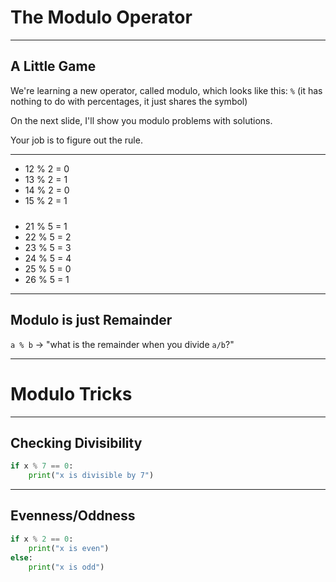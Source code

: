 # The Modulo Operator

----

## A Little Game

We're learning a new operator, called modulo, which looks like this: `%`
(it has nothing to do with percentages, it just shares the symbol)

On the next slide, I'll show you modulo problems with solutions.

Your job is to figure out the rule.

---

<div style="margin-bottom: 24px">
<ul>
<li>12 % 2 = 0</li>
<li>13 % 2 = 1</li>
<li>14 % 2 = 0</li>
<li>15 % 2 = 1</li>
</ul>
</div>
<div>
<ul>
<li>21 % 5 = 1</li>
<li>22 % 5 = 2</li>
<li>23 % 5 = 3</li>
<li>24 % 5 = 4</li>
<li>25 % 5 = 0</li>
<li>26 % 5 = 1</li>
</ul>
</div>

---

## Modulo is just Remainder

`a % b` -> "what is the remainder when you divide `a/b`?"

----

# Modulo Tricks

---

## Checking Divisibility

```python
if x % 7 == 0:
    print("x is divisible by 7")
```

---

## Evenness/Oddness

```python
if x % 2 == 0:
    print("x is even")
else:
    print("x is odd")
```